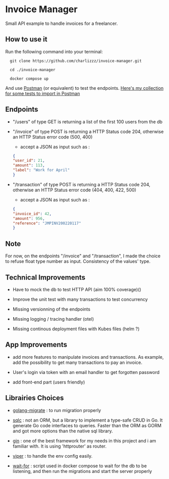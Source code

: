 # Invoice Manager

Small API example to handle invoices for a freelancer.

## How to use it

Run the following command into your terminal:

```shell
  git clone https://github.com/charlizzz/invoice-manager.git
  
  cd ./invoice-manager
  
  docker compose up
```

And use [Postman](https://www.postman.com/downloads/) (or equivalent) to test the endpoints.
[Here's my collection for some tests to import in Postman](https://github.com/charlizzz/invoice-manager/blob/main/invoice-manager.postman_collection.json)


## Endpoints

  - "/users" of type GET is returning a list of the first 100 users from the db
  
  - "/invoice" of type POST is returning a HTTP Status code 204, otherwise an HTTP Status error code (500, 400)
    - accept a JSON as input such as : 

    ```json
    {
    "user_id": 21,
    "amount": 113,
    "label": "Work for April"
    }
    ```

  - "/transaction" of type POST is returning a HTTP Status code 204, otherwise an HTTP Status error code (404, 400, 422, 500)
      - accept a JSON as input such as : 

    ```json
    {
    "invoice_id": 42,
    "amount": 956,
    "reference": "JMPINV200220117"
    }
    ```

## Note

For now, on the endpoints "/invoice" and "/transaction", I made the choice to refuse float type number as input. Consistency of the values' type.

## Technical Improvements

  - Have to mock the db to test HTTP API (aim 100% coverage)()

  - Improve the unit test with many transactions to test concurrency

  - Missing versionning of the endpoints
  
  - Missing logging / tracing handler (otel)

  - Missing continous deployment files with Kubes files (helm ?)

## App Improvements

  - add more features to manipulate invoices and transactions. As example, add the possibility to get many transactions to pay an invoice.

  - User's login via token with an email handler to get forgotten password
  
  - add front-end part (users friendly)
## Librairies Choices

  - [golang-migrate](https://github.com/golang-migrate/migrate) : to run migration properly
  
  - [sqlc](https://github.com/kyleconroy/sqlc) : not an ORM, but a library to implement a type-safe CRUD in Go. It generate Go code interfaces to queries. Faster than the ORM as GORM and got more options than the native sql library.

  - [gin](https://github.com/gin-gonic/gin) : one of the best framework for my needs in this project and i am familiar with. It is using 'httprouter' as router.

  - [viper](https://github.com/spf13/viper) : to handle the env config easily.
 
  - [wait-for](https://github.com/eficode/wait-for) : script used in docker compose to wait for the db to be listening, and then run the migrations and start the server properly
